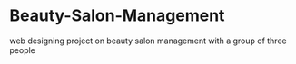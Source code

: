 # Beauty-Salon-Management
web designing project on beauty salon management with a group of three people
